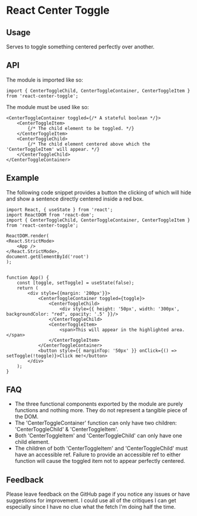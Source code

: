# React Center Toggle
## Usage
Serves to toggle something centered perfectly over another.

## API
The module is imported like so:

    import { CenterToggleChild, CenterToggleContainer, CenterToggleItem } from 'react-center-toggle';

The module must be used like so:

    <CenterToggleContainer toggled={/* A stateful boolean */}>
        <CenterToggleItem>
            {/* The child element to be toggled. */}
        </CenterToggleItem>
        <CenterToggleChild>
            {/* The child element centered above which the 'CenterToggleItem' will appear. */}
        </CenterToggleChild>
    </CenterToggleContainer>

## Example
The following code snippet provides a button the clicking of which will hide and show a sentence directly centered inside a red box.

    import React, { useState } from 'react';
    import ReactDOM from 'react-dom';
    import { CenterToggleChild, CenterToggleContainer, CenterToggleItem } from 'react-center-toggle';

    ReactDOM.render(
    <React.StrictMode>
        <App />
    </React.StrictMode>,
    document.getElementById('root')
    );


    function App() {
        const [toggle, setToggle] = useState(false);
        return (
            <div style={{margin: '200px'}}>
                <CenterToggleContainer toggled={toggle}>
                    <CenterToggleChild>
                        <div style={{ height: '50px', width: '300px', backgroundColor: "red", opacity: '.5' }}/>
                    </CenterToggleChild>
                    <CenterToggleItem>
                        <span>This will appear in the highlighted area.</span>
                    </CenterToggleItem>
                </CenterToggleContainer>
                <button style={{ marginTop: '50px' }} onClick={() => setToggle(!toggle)}>Click me!</button>
            </div>
        );
    }

## FAQ
- The three functional components exported by the module are purely functions and nothing more. They do not represent a tangible piece of the DOM.
- The 'CenterToggleContainer' function can only have two children: 'CenterToggleChild' & 'CenterToggleItem'.
- Both 'CenterToggleItem' and 'CenterToggleChild' can only have one child element.
- The children of both 'CenterToggleItem' and 'CenterToggleChild' must have an accessible ref. Failure to provide an accessible ref to either function will cause the toggled item not to appear perfectly centered.

## Feedback
Please leave feedback on the GitHub page if you notice any issues or have suggestions for improvement. I could use all of the critiques I can get especially since I have no clue what the fetch I'm doing half the time. 